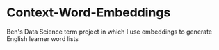 # Context-Word-Embeddings
Ben's Data Science term project in which I use embeddings to generate English learner word lists 
